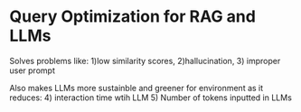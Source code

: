 # Query Optimization for RAG and LLMs
Solves problems like:
1)low similarity scores,
2)hallucination,
3) improper user prompt

Also makes LLMs more sustainble and greener for environment as it reduces: 
4)  interaction time wtih LLM
5) Number of tokens inputted in LLMs
